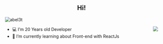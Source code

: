 <h2 align="Center">  Hi!</h3>
<p align="left"> <img src="https://komarev.com/ghpvc/?username=abel3t" alt="abel3t" /> </p>

<img align='right' src="https://github-readme-stats.vercel.app/api?username=lucafluri&show_icons=true">
  
  
- 💻 I’m 20 Years old Developer 
- 🌱 I’m currently learning about Front-end with ReactJs
